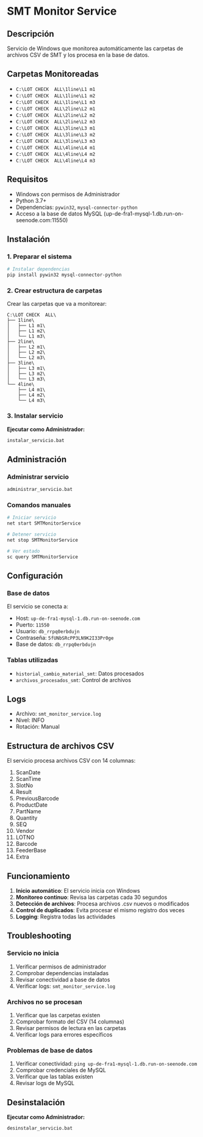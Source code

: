 # SMT Monitor Service

## Descripción
Servicio de Windows que monitorea automáticamente las carpetas de archivos CSV de SMT y los procesa en la base de datos.

## Carpetas Monitoreadas
- `C:\LOT CHECK  ALL\1line\L1 m1`
- `C:\LOT CHECK  ALL\1line\L1 m2`
- `C:\LOT CHECK  ALL\1line\L1 m3`
- `C:\LOT CHECK  ALL\2line\L2 m1`
- `C:\LOT CHECK  ALL\2line\L2 m2`
- `C:\LOT CHECK  ALL\2line\L2 m3`
- `C:\LOT CHECK  ALL\3line\L3 m1`
- `C:\LOT CHECK  ALL\3line\L3 m2`
- `C:\LOT CHECK  ALL\3line\L3 m3`
- `C:\LOT CHECK  ALL\4line\L4 m1`
- `C:\LOT CHECK  ALL\4line\L4 m2`
- `C:\LOT CHECK  ALL\4line\L4 m3`

## Requisitos
- Windows con permisos de Administrador
- Python 3.7+
- Dependencias: `pywin32`, `mysql-connector-python`
- Acceso a la base de datos MySQL (up-de-fra1-mysql-1.db.run-on-seenode.com:11550)

## Instalación

### 1. Preparar el sistema
```bash
# Instalar dependencias
pip install pywin32 mysql-connector-python
```

### 2. Crear estructura de carpetas
Crear las carpetas que va a monitorear:
```
C:\LOT CHECK  ALL\
├── 1line\
│   ├── L1 m1\
│   ├── L1 m2\
│   └── L1 m3\
├── 2line\
│   ├── L2 m1\
│   ├── L2 m2\
│   └── L2 m3\
├── 3line\
│   ├── L3 m1\
│   ├── L3 m2\
│   └── L3 m3\
└── 4line\
    ├── L4 m1\
    ├── L4 m2\
    └── L4 m3\
```

### 3. Instalar servicio
**Ejecutar como Administrador:**
```bash
instalar_servicio.bat
```

## Administración

### Administrar servicio
```bash
administrar_servicio.bat
```

### Comandos manuales
```bash
# Iniciar servicio
net start SMTMonitorService

# Detener servicio
net stop SMTMonitorService

# Ver estado
sc query SMTMonitorService
```

## Configuración

### Base de datos
El servicio se conecta a:
- Host: `up-de-fra1-mysql-1.db.run-on-seenode.com`
- Puerto: `11550`
- Usuario: `db_rrpq0erbdujn`
- Contraseña: `5fUNbSRcPP3LN9K2I33Pr0ge`
- Base de datos: `db_rrpq0erbdujn`

### Tablas utilizadas
- `historial_cambio_material_smt`: Datos procesados
- `archivos_procesados_smt`: Control de archivos

## Logs
- Archivo: `smt_monitor_service.log`
- Nivel: INFO
- Rotación: Manual

## Estructura de archivos CSV
El servicio procesa archivos CSV con 14 columnas:
1. ScanDate
2. ScanTime  
3. SlotNo
4. Result
5. PreviousBarcode
6. ProductDate
7. PartName
8. Quantity
9. SEQ
10. Vendor
11. LOTNO
12. Barcode
13. FeederBase
14. Extra

## Funcionamiento
1. **Inicio automático**: El servicio inicia con Windows
2. **Monitoreo continuo**: Revisa las carpetas cada 30 segundos
3. **Detección de archivos**: Procesa archivos .csv nuevos o modificados
4. **Control de duplicados**: Evita procesar el mismo registro dos veces
5. **Logging**: Registra todas las actividades

## Troubleshooting

### Servicio no inicia
1. Verificar permisos de administrador
2. Comprobar dependencias instaladas
3. Revisar conectividad a base de datos
4. Verificar logs: `smt_monitor_service.log`

### Archivos no se procesan
1. Verificar que las carpetas existen
2. Comprobar formato del CSV (14 columnas)
3. Revisar permisos de lectura en las carpetas
4. Verificar logs para errores específicos

### Problemas de base de datos
1. Verificar conectividad: `ping up-de-fra1-mysql-1.db.run-on-seenode.com`
2. Comprobar credenciales de MySQL
3. Verificar que las tablas existen
4. Revisar logs de MySQL

## Desinstalación
**Ejecutar como Administrador:**
```bash
desinstalar_servicio.bat
```
